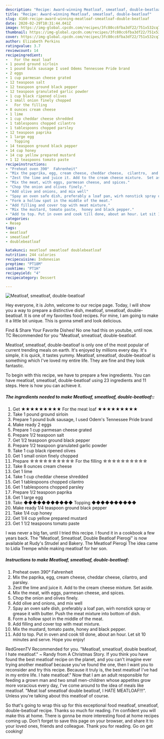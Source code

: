 ```yaml
---
description: "Recipe: Award-winning Meatloaf, smeatloaf, double-beatloaf"
title: "Recipe: Award-winning Meatloaf, smeatloaf, double-beatloaf"
slug: 4160-recipe-award-winning-meatloaf-smeatloaf-double-beatloaf
date: 2020-02-29T10:31:44.041Z
image: https://img-global.cpcdn.com/recipes/3fc80cc6fba3df22/751x532cq70/meatloaf-smeatloaf-double-beatloaf-recipe-main-photo.jpg
thumbnail: https://img-global.cpcdn.com/recipes/3fc80cc6fba3df22/751x532cq70/meatloaf-smeatloaf-double-beatloaf-recipe-main-photo.jpg
cover: https://img-global.cpcdn.com/recipes/3fc80cc6fba3df22/751x532cq70/meatloaf-smeatloaf-double-beatloaf-recipe-main-photo.jpg
author: Elizabeth Perkins
ratingvalue: 3.7
reviewcount: 14
recipeingredient:
-   For the meat loaf 
- 1 pound ground sirloin
- 1 pound bulk sausage I used Odems Tennessee Pride brand
- 2 eggs
- 1 cup parmesan cheese grated
- 12 teaspoon salt
- 12 teaspoon ground black pepper
- 12 teaspoon granulated garlic powder
- 1 cup black ripened olives
- 1 small onion finely chopped
-   For the filling 
- 8 ounces cream cheese
- 1 lime
- 1 cup cheddar cheese shredded
- 1 tablespoons chopped cilantro
- 1 tablespoons chopped parsley
- 12 teaspoon paprika
- 1 large egg
-   Topping 
- 14 teaspoon ground black pepper
- 14 cup honey
- 14 cup yellow prepared mustard
- 1 12 teaspoons tomato paste
recipeinstructions:
- "Preheat oven 390°  Fahrenheit"
- "Mix the paprika, egg, cream cheese, cheddar cheese,  cilantro,  and parsley."
- "Zest the lime and juice it. Add to the cream cheese mixture.  Set aside."
- "Mix the meat, with eggs, parmesan cheese, and spices."
- "Chop the onion and olives finely."
- "Add olive and onions, and mix well"
- "Spay an oven safe dish, preferably a loaf pan, wirh nonstick spray or grease it with butter. Push the meat mixture into bottom of dish."
- "Form a hollow spot in the middle of the meat."
- "Add filling and cover top with meat mixture."
- "Mix the mustard, tomato paste,  honey and black pepper."
- "Add to top. Put in oven and cook till done, about an hour. Let sit 10 minutes and serve. Hope you enjoy!"
categories:
- Resep
tags:
- meatloaf
- smeatloaf
- doublebeatloaf

katakunci: meatloaf smeatloaf doublebeatloaf
nutrition: 244 calories
recipecuisine: Indonesian
preptime: "PT18M"
cooktime: "PT1H"
recipeyield: "4"
recipecategory: Dessert

---
```



![Meatloaf, smeatloaf, double-beatloaf](https://img-global.cpcdn.com/recipes/3fc80cc6fba3df22/751x532cq70/meatloaf-smeatloaf-double-beatloaf-recipe-main-photo.jpg)

Hey everyone, it is John, welcome to our recipe page. Today, I will show you a way to prepare a distinctive dish, meatloaf, smeatloaf, double-beatloaf. It is one of my favorites food recipes. For mine, I am going to make it a little bit unique. This is gonna smell and look delicious.

Find &amp; Share Your Favorite Dishes! No one had this on youtube, until now. TC Recommended for you &#34;Meatloaf, smeatloaf, double-beatloaf.

Meatloaf, smeatloaf, double-beatloaf is only one of the most popular of current trending meals on earth. It's enjoyed by millions every day. It's simple, it is quick, it tastes yummy. Meatloaf, smeatloaf, double-beatloaf is something which I've loved my entire life. They are fine and they look fantastic.


To begin with this recipe, we have to prepare a few ingredients. You can have meatloaf, smeatloaf, double-beatloaf using 23 ingredients and 11 steps. Here is how you can achieve it.

##### The ingredients needed to make Meatloaf, smeatloaf, double-beatloaf::

1. Get  ★★★★★★★★★ For the meat loaf ★★★★★★★★★
1. Take 1 pound ground sirloin
1. Prepare 1 pound bulk sausage, I used Odem&#39;s Tennessee Pride brand
1. Make ready 2 eggs
1. Prepare 1 cup parmesan cheese grated
1. Prepare 1/2 teaspoon salt
1. Get 1/2 teaspoon ground black pepper
1. Prepare 1/2 teaspoon granulated garlic powder
1. Take 1 cup black ripened olives
1. Get 1 small onion finely chopped
1. Prepare  ☆☆☆☆☆☆☆☆☆☆ For the filling ☆☆☆☆☆☆☆☆☆☆
1. Take 8 ounces cream cheese
1. Get 1 lime
1. Take 1 cup cheddar cheese shredded
1. Get 1 tablespoons chopped cilantro
1. Get 1 tablespoons chopped parsley
1. Prepare 1/2 teaspoon paprika
1. Get 1 large egg
1. Take  ◆◆◆◆◆◆◆◆◆◆◆ Topping ◆◆◆◆◆◆◆◆◆◆
1. Make ready 1/4 teaspoon ground black pepper
1. Take 1/4 cup honey
1. Get 1/4 cup yellow prepared mustard
1. Get 1 1/2 teaspoons tomato paste


I was never a big fan, until I tried this recipe. I found it in a cookbook a few years back. The &#34;Meatloaf, Smeatloaf, Double Beatloaf Pierogi&#34; is now available at Rudy&#39;s Strudel and Bakery. The Meatloaf Pierogi The idea came to Lidia Trempe while making meatloaf for her son. 

##### Instructions to make Meatloaf, smeatloaf, double-beatloaf:

1. Preheat oven 390°  Fahrenheit
1. Mix the paprika, egg, cream cheese, cheddar cheese,  cilantro,  and parsley.
1. Zest the lime and juice it. Add to the cream cheese mixture.  Set aside.
1. Mix the meat, with eggs, parmesan cheese, and spices.
1. Chop the onion and olives finely.
1. Add olive and onions, and mix well
1. Spay an oven safe dish, preferably a loaf pan, wirh nonstick spray or grease it with butter. Push the meat mixture into bottom of dish.
1. Form a hollow spot in the middle of the meat.
1. Add filling and cover top with meat mixture.
1. Mix the mustard, tomato paste,  honey and black pepper.
1. Add to top. Put in oven and cook till done, about an hour. Let sit 10 minutes and serve. Hope you enjoy!


RedGreenTV Recommended for you. &#34;Meatloaf, smeatloaf, double beatloaf, I hate meatloaf.&#34; ~ Randy from A Christmas Story. If you think you have found the best meatloaf recipe on the planet, and you can&#39;t imagine ever trying another meatloaf because you&#39;ve found the one, then I want you to reconsider and try this recipe. Because it truly is, the best meatloaf I&#39;ve had in my entire life. I hate meatloaf.&#34; Now that I am an adult responsible for feeding a grown man and two small men-children whose appetites grow more voracious every day, I&#39;ve come around to the idea of meals like meatloaf. &#34;Meat loaf smeatloaf double beatloaf, I HATE MEATLOAF!!!&#34;. Unless you&#39;re talking about this meatloaf of course. 

So that's going to wrap this up for this exceptional food meatloaf, smeatloaf, double-beatloaf recipe. Thanks so much for reading. I'm confident you will make this at home. There is gonna be more interesting food at home recipes coming up. Don't forget to save this page on your browser, and share it to your loved ones, friends and colleague. Thank you for reading. Go on get cooking!
